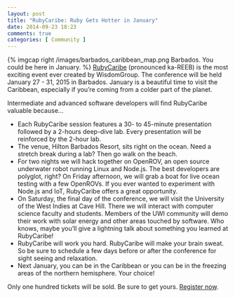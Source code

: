```yaml
---
layout: post
title: "RubyCaribe: Ruby Gets Hotter in January"
date: 2014-09-23 18:23
comments: true
categories: [ Community ]
---
```

{% imgcap right /images/barbados_caribbean_map.png Barbados. You could be here in January. %}
[RubyCaribe](http://rubycaribe.com) (pronounced ka-REEB) is the most exciting event ever created by WisdomGroup. The conference will be held January 27 - 31, 2015 in Barbados. January is a beautiful time to visit the Caribbean, especially if you’re coming from a colder part of the planet.

Intermediate and advanced software developers will find RubyCaribe valuable because...
<!--more-->
* Each RubyCaribe session features a 30- to 45-minute presentation followed by a 2-hours deep-dive lab. Every presentation will be reinforced by the 2-hour lab.
* The venue, Hilton Barbados Resort, sits right on the ocean. Need a stretch break during a lab? Then go walk on the beach.
* For two nights we will hack together on OpenROV, an open source underwater robot running Linux and Node.js. The best developers are polyglot, right? On Friday afternoon, we will grab a boat for live ocean testing with a few OpenROVs. If you ever wanted to experiment with Node.js and IoT, RubyCaribe offers a great opportunity.
* On Saturday, the final day of the conference, we will visit the University of the West Indies at Cave Hill. There we will interact with computer science faculty and students. Members of the UWI community will demo their work with solar energy and other areas touched by software. Who knows, maybe you’ll give a lightning talk about something you learned at RubyCaribe!
* RubyCaribe will work you hard. RubyCaribe will make your brain sweat. So be sure to schedule a few days before or after the conference for sight seeing and relaxation. 
* Next January, you can be in the Caribbean or you can be in the freezing areas of the northern hemisphere. Your choice!

Only one hundred tickets will be sold. Be sure to get yours. [Register now](http://www.eventbrite.com/e/rubycaribe-2015-registration-10051344843).

